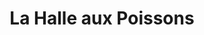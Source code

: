---
title: "La Halle aux Poissons"
url: /saint-amand-montrond/la-halle-aux-poissons/
shop: fruits de mer
---